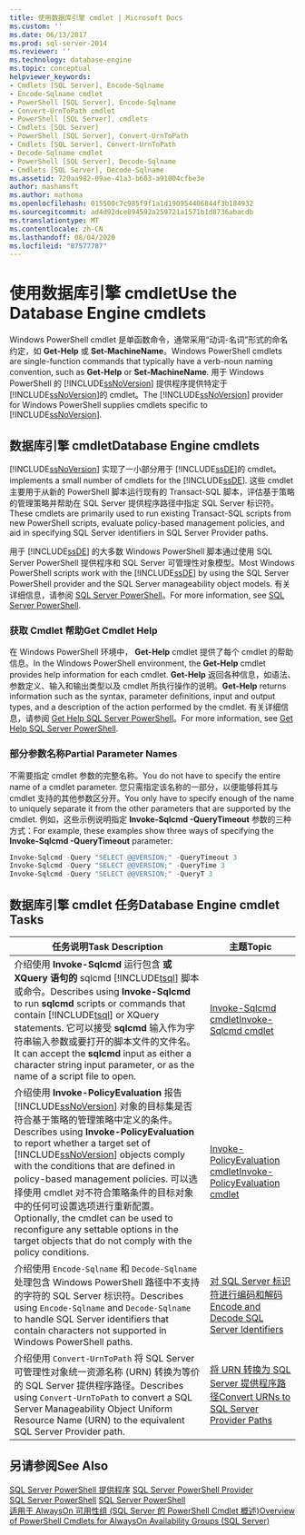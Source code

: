 ```yaml
---
title: 使用数据库引擎 cmdlet | Microsoft Docs
ms.custom: ''
ms.date: 06/13/2017
ms.prod: sql-server-2014
ms.reviewer: ''
ms.technology: database-engine
ms.topic: conceptual
helpviewer_keywords:
- Cmdlets [SQL Server], Encode-Sqlname
- Encode-Sqlname cmdlet
- PowerShell [SQL Server], Encode-Sqlname
- Convert-UrnToPath cmdlet
- PowerShell [SQL Server], cmdlets
- Cmdlets [SQL Server]
- PowerShell [SQL Server], Convert-UrnToPath
- Cmdlets [SQL Server], Convert-UrnToPath
- Decode-Sqlname cmdlet
- PowerShell [SQL Server], Decode-Sqlname
- Cmdlets [SQL Server], Decode-Sqlname
ms.assetid: 720aa982-09ae-41a3-b603-a91004cfbe3e
author: mashamsft
ms.author: mathoma
ms.openlocfilehash: 015500c7c985f9f1a1d190954406844f3b184932
ms.sourcegitcommit: ad4d92dce894592a259721a1571b1d8736abacdb
ms.translationtype: MT
ms.contentlocale: zh-CN
ms.lasthandoff: 08/04/2020
ms.locfileid: "87577787"
---
```

# <a name="use-the-database-engine-cmdlets"></a><span data-ttu-id="f4748-102">使用数据库引擎 cmdlet</span><span class="sxs-lookup"><span data-stu-id="f4748-102">Use the Database Engine cmdlets</span></span>
  <span data-ttu-id="f4748-103">Windows PowerShell cmdlet 是单函数命令，通常采用“动词-名词”形式的命名约定，如 **Get-Help** 或 **Set-MachineName**。</span><span class="sxs-lookup"><span data-stu-id="f4748-103">Windows PowerShell cmdlets are single-function commands that typically have a verb-noun naming convention, such as **Get-Help** or **Set-MachineName**.</span></span> <span data-ttu-id="f4748-104">用于 Windows PowerShell 的 [!INCLUDE[ssNoVersion](../includes/ssnoversion-md.md)] 提供程序提供特定于 [!INCLUDE[ssNoVersion](../includes/ssnoversion-md.md)]的 cmdlet。</span><span class="sxs-lookup"><span data-stu-id="f4748-104">The [!INCLUDE[ssNoVersion](../includes/ssnoversion-md.md)] provider for Windows PowerShell supplies cmdlets specific to [!INCLUDE[ssNoVersion](../includes/ssnoversion-md.md)].</span></span>  
  
## <a name="database-engine-cmdlets"></a><span data-ttu-id="f4748-105">数据库引擎 cmdlet</span><span class="sxs-lookup"><span data-stu-id="f4748-105">Database Engine cmdlets</span></span>  
 [!INCLUDE[ssNoVersion](../includes/ssnoversion-md.md)] <span data-ttu-id="f4748-106">实现了一小部分用于 [!INCLUDE[ssDE](../includes/ssde-md.md)]的 cmdlet。</span><span class="sxs-lookup"><span data-stu-id="f4748-106">implements a small number of cmdlets for the [!INCLUDE[ssDE](../includes/ssde-md.md)].</span></span> <span data-ttu-id="f4748-107">这些 cmdlet 主要用于从新的 PowerShell 脚本运行现有的 Transact-SQL 脚本，评估基于策略的管理策略并帮助在 SQL Server 提供程序路径中指定 SQL Server 标识符。</span><span class="sxs-lookup"><span data-stu-id="f4748-107">These cmdlets are primarily used to run existing Transact-SQL scripts from new PowerShell scripts, evaluate policy-based management policies, and aid in specifying SQL Server identifiers in SQL Server Provider paths.</span></span>  
  
 <span data-ttu-id="f4748-108">用于 [!INCLUDE[ssDE](../includes/ssde-md.md)] 的大多数 Windows PowerShell 脚本通过使用 SQL Server PowerShell 提供程序和 SQL Server 可管理性对象模型。</span><span class="sxs-lookup"><span data-stu-id="f4748-108">Most Windows PowerShell scripts work with the [!INCLUDE[ssDE](../includes/ssde-md.md)] by using the SQL Server PowerShell provider and the SQL Server manageability object models.</span></span> <span data-ttu-id="f4748-109">有关详细信息，请参阅 [SQL Server PowerShell](../powershell/sql-server-powershell.md)。</span><span class="sxs-lookup"><span data-stu-id="f4748-109">For more information, see [SQL Server PowerShell](../powershell/sql-server-powershell.md).</span></span>  
  
### <a name="get-cmdlet-help"></a><span data-ttu-id="f4748-110">获取 Cmdlet 帮助</span><span class="sxs-lookup"><span data-stu-id="f4748-110">Get Cmdlet Help</span></span>  
 <span data-ttu-id="f4748-111">在 Windows PowerShell 环境中， **Get-Help** cmdlet 提供了每个 cmdlet 的帮助信息。</span><span class="sxs-lookup"><span data-stu-id="f4748-111">In the Windows PowerShell environment, the **Get-Help** cmdlet provides help information for each cmdlet.</span></span> <span data-ttu-id="f4748-112">**Get-Help** 返回各种信息，如语法、参数定义、输入和输出类型以及 cmdlet 所执行操作的说明。</span><span class="sxs-lookup"><span data-stu-id="f4748-112">**Get-Help** returns information such as the syntax, parameter definitions, input and output types, and a description of the action performed by the cmdlet.</span></span> <span data-ttu-id="f4748-113">有关详细信息，请参阅 [Get Help SQL Server PowerShell](../../2014/database-engine/get-help-sql-server-powershell.md)。</span><span class="sxs-lookup"><span data-stu-id="f4748-113">For more information, see [Get Help SQL Server PowerShell](../../2014/database-engine/get-help-sql-server-powershell.md).</span></span>  
  
### <a name="partial-parameter-names"></a><span data-ttu-id="f4748-114">部分参数名称</span><span class="sxs-lookup"><span data-stu-id="f4748-114">Partial Parameter Names</span></span>  
 <span data-ttu-id="f4748-115">不需要指定 cmdlet 参数的完整名称。</span><span class="sxs-lookup"><span data-stu-id="f4748-115">You do not have to specify the entire name of a cmdlet parameter.</span></span> <span data-ttu-id="f4748-116">您只需指定该名称的一部分，以便能够将其与 cmdlet 支持的其他参数区分开。</span><span class="sxs-lookup"><span data-stu-id="f4748-116">You only have to specify enough of the name to uniquely separate it from the other parameters that are supported by the cmdlet.</span></span> <span data-ttu-id="f4748-117">例如，这些示例说明指定 **Invoke-Sqlcmd -QueryTimeout** 参数的三种方式：</span><span class="sxs-lookup"><span data-stu-id="f4748-117">For example, these examples show three ways of specifying the **Invoke-Sqlcmd -QueryTimeout** parameter:</span></span>  
  
```powershell
Invoke-Sqlcmd -Query "SELECT @@VERSION;" -QueryTimeout 3  
Invoke-Sqlcmd -Query "SELECT @@VERSION;" -QueryTime 3  
Invoke-Sqlcmd -Query "SELECT @@VERSION;" -QueryT 3  
```  
  
## <a name="database-engine-cmdlet-tasks"></a><span data-ttu-id="f4748-118">数据库引擎 cmdlet 任务</span><span class="sxs-lookup"><span data-stu-id="f4748-118">Database Engine cmdlet Tasks</span></span>  
  
|<span data-ttu-id="f4748-119">任务说明</span><span class="sxs-lookup"><span data-stu-id="f4748-119">Task Description</span></span>|<span data-ttu-id="f4748-120">主题</span><span class="sxs-lookup"><span data-stu-id="f4748-120">Topic</span></span>|  
|----------------------|-----------|  
|<span data-ttu-id="f4748-121">介绍使用 **Invoke-Sqlcmd** 运行包含 **或 XQuery 语句的** sqlcmd [!INCLUDE[tsql](../includes/tsql-md.md)] 脚本或命令。</span><span class="sxs-lookup"><span data-stu-id="f4748-121">Describes using **Invoke-Sqlcmd** to run **sqlcmd** scripts or commands that contain [!INCLUDE[tsql](../includes/tsql-md.md)] or XQuery statements.</span></span> <span data-ttu-id="f4748-122">它可以接受 **sqlcmd** 输入作为字符串输入参数或要打开的脚本文件的文件名。</span><span class="sxs-lookup"><span data-stu-id="f4748-122">It can accept the **sqlcmd** input as either a character string input parameter, or as the name of a script file to open.</span></span>|[<span data-ttu-id="f4748-123">Invoke-Sqlcmd cmdlet</span><span class="sxs-lookup"><span data-stu-id="f4748-123">Invoke-Sqlcmd cmdlet</span></span>](../../2014/database-engine/invoke-sqlcmd-cmdlet.md)|  
|<span data-ttu-id="f4748-124">介绍使用 **Invoke-PolicyEvaluation** 报告 [!INCLUDE[ssNoVersion](../includes/ssnoversion-md.md)] 对象的目标集是否符合基于策略的管理策略中定义的条件。</span><span class="sxs-lookup"><span data-stu-id="f4748-124">Describes using **Invoke-PolicyEvaluation** to report whether a target set of [!INCLUDE[ssNoVersion](../includes/ssnoversion-md.md)] objects comply with the conditions that are defined in policy-based management policies.</span></span> <span data-ttu-id="f4748-125">可以选择使用 cmdlet 对不符合策略条件的目标对象中的任何可设置选项进行重新配置。</span><span class="sxs-lookup"><span data-stu-id="f4748-125">Optionally, the cmdlet can be used to reconfigure any settable options in the target objects that do not comply with the policy conditions.</span></span>|[<span data-ttu-id="f4748-126">Invoke-PolicyEvaluation cmdlet</span><span class="sxs-lookup"><span data-stu-id="f4748-126">Invoke-PolicyEvaluation cmdlet</span></span>](../../2014/database-engine/invoke-policyevaluation-cmdlet.md)|  
|<span data-ttu-id="f4748-127">介绍使用 `Encode-Sqlname` 和 `Decode-Sqlname` 处理包含 Windows PowerShell 路径中不支持的字符的 SQL Server 标识符。</span><span class="sxs-lookup"><span data-stu-id="f4748-127">Describes using `Encode-Sqlname` and `Decode-Sqlname` to handle SQL Server identifiers that contain characters not supported in Windows PowerShell paths.</span></span>|[<span data-ttu-id="f4748-128">对 SQL Server 标识符进行编码和解码</span><span class="sxs-lookup"><span data-stu-id="f4748-128">Encode and Decode SQL Server Identifiers</span></span>](../powershell/encode-and-decode-sql-server-identifiers.md)|  
|<span data-ttu-id="f4748-129">介绍使用 `Convert-UrnToPath` 将 SQL Server 可管理性对象统一资源名称 (URN) 转换为等价的 SQL Server 提供程序路径。</span><span class="sxs-lookup"><span data-stu-id="f4748-129">Describes using `Convert-UrnToPath` to convert a SQL Server Manageability Object Uniform Resource Name (URN) to the equivalent SQL Server Provider path.</span></span>|[<span data-ttu-id="f4748-130">将 URN 转换为 SQL Server 提供程序路径</span><span class="sxs-lookup"><span data-stu-id="f4748-130">Convert URNs to SQL Server Provider Paths</span></span>](../../2014/database-engine/convert-urns-to-sql-server-provider-paths.md)|  
  
## <a name="see-also"></a><span data-ttu-id="f4748-131">另请参阅</span><span class="sxs-lookup"><span data-stu-id="f4748-131">See Also</span></span>  
 <span data-ttu-id="f4748-132">[SQL Server PowerShell 提供程序](../powershell/sql-server-powershell-provider.md) </span><span class="sxs-lookup"><span data-stu-id="f4748-132">[SQL Server PowerShell Provider](../powershell/sql-server-powershell-provider.md) </span></span>  
 <span data-ttu-id="f4748-133">[SQL Server PowerShell](../powershell/sql-server-powershell.md) </span><span class="sxs-lookup"><span data-stu-id="f4748-133">[SQL Server PowerShell](../powershell/sql-server-powershell.md) </span></span>  
 [<span data-ttu-id="f4748-134">适用于 AlwaysOn 可用性组 &#40;SQL Server 的 PowerShell Cmdlet 概述&#41;</span><span class="sxs-lookup"><span data-stu-id="f4748-134">Overview of PowerShell Cmdlets for AlwaysOn Availability Groups &#40;SQL Server&#41;</span></span>](availability-groups/windows/overview-of-powershell-cmdlets-for-always-on-availability-groups-sql-server.md)  
  
  
